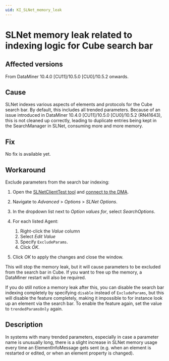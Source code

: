 ```yaml
---
uid: KI_SLNet_memory_leak
---
```


# SLNet memory leak related to indexing logic for Cube search bar

## Affected versions

From DataMiner 10.4.0 [CU11]/10.5.0 [CU0]/10.5.2 onwards.

## Cause

SLNet indexes various aspects of elements and protocols for the Cube search bar. By default, this includes all trended parameters. Because of an issue introduced in DataMiner 10.4.0 [CU11]/10.5.0 [CU0]/10.5.2 (RN41643), this is not cleaned up correctly, leading to duplicate entries being kept in the SearchManager in SLNet, consuming more and more memory.

## Fix

No fix is available yet.

## Workaround

Exclude parameters from the search bar indexing:

1. Open the [SLNetClientTest tool](xref:SLNetClientTest_tool) and [connect to the DMA](xref:Connecting_to_a_DMA_with_the_SLNetClientTest_tool).

1. Navigate to *Advanced* > *Options* > *SLNet Options*.

1. In the dropdown list next to *Option values for*, select *SearchOptions*.

1. For each listed Agent:

   1. Right-click the *Value* column
   1. Select *Edit Value*
   1. Specify `ExcludeParams`.
   1. Click *OK*.

1. Click *OK* to apply the changes and close the window.

This will stop the memory leak, but it will cause parameters to be excluded from the search bar in Cube. If you want to free up the memory, a DataMiner restart will also be required.

If you do still notice a memory leak after this, you can disable the search bar indexing completely by specifying `disable` instead of `ExcludeParams`, but this will disable the feature completely, making it impossible to for instance look up an element via the search bar. To enable the feature again, set the value to `trendedParamsOnly` again.

## Description

In systems with many trended parameters, especially in case a parameter name is unusually long, there is a slight increase in SLNet memory usage every time an ElementInfoMessage gets sent (e.g. when an element is restarted or edited, or when an element property is changed).
